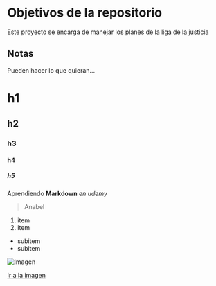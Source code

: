 # Objetivos de la repositorio

Este proyecto se encarga de manejar los planes de la liga de la justicia


## Notas
Pueden hacer lo que quieran...


# h1
## h2
### h3
#### h4
##### h5

Aprendiendo **Markdown** *en* _udemy_
> Anabel

1. item
2. item
  * subitem
  * subitem
  
![Imagen](https://www.pngitem.com/pimgs/m/128-1280162_github-logo-png-cat-transparent-png.png)

[Ir a la imagen](https://www.pngitem.com/pimgs/m/128-1280162_github-logo-png-cat-transparent-png.png)
